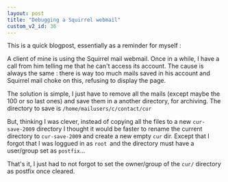 ```yaml
---
layout: post
title: "Debugging a Squirrel webmail"
custom_v2_id: 36
---
```


This is a quick blogpost, essentially as a reminder for myself :

A client of mine is using the Squirrel mail webmail. Once in a while, I have a
call from him telling me that he can't access its account. The cause is always
the same : there is way too much mails saved in his account and Squirrel mail
choke on this, refusing to display the page.

The solution is simple, I just have to remove all the mails (except maybe the
100 or so last ones) and save them in a another directory, for archiving. The
directory to save is `/home/mailusers/c/contact/cur`

But, thinking I was clever, instead of copying all the files to a new `cur-
save-2009` directory I thought it would be faster to rename the current
directory to `cur-save-2009` and create a new empty `cur` dir. Except that I
forgot that I was loggued in as `root `and the directory must have a
user/group set as `postfix`...

That's it, I just had to not forgot to set the owner/group of the `cur/`
directory as postfix once cleared.

